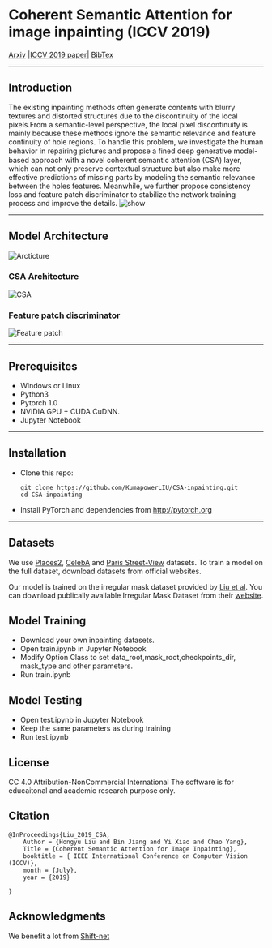 # Coherent Semantic Attention for image inpainting (ICCV 2019)
[Arxiv](https://arxiv.org/abs/1905.12384) |[ICCV 2019 paper](http://openaccess.thecvf.com/content_ICCV_2019/papers/Liu_Coherent_Semantic_Attention_for_Image_Inpainting_ICCV_2019_paper.pdf)| [BibTex](#jump1)

-----------
## Introduction
The existing inpainting methods often generate contents with blurry textures and distorted structures due to the discontinuity of the local pixels.From a semantic-level perspective, the local pixel discontinuity is mainly because these methods ignore the semantic relevance and feature continuity of hole regions. To handle this problem, we investigate the human behavior in repairing pictures and propose a ﬁned deep generative model-based approach with a novel coherent semantic attention (CSA) layer, which can not only preserve contextual structure but also make more effective predictions of missing parts by modeling the semantic relevance between the holes features. Meanwhile, we further propose consistency loss and feature patch discriminator to stabilize the network training process and improve the details. 
![show]()

-------------
## Model Architecture
![Arcticture]()
### CSA Architecture
![CSA]()
### Feature patch discriminator
![Feature patch]()

-------------

## Prerequisites
* Windows or Linux
* Python3
* Pytorch 1.0
* NVIDIA GPU + CUDA CuDNN.
* Jupyter Notebook

--------------

## Installation
* Clone this repo:
    ```
    git clone https://github.com/KumapowerLIU/CSA-inpainting.git
    cd CSA-inpainting
    ```

* Install PyTorch and dependencies from http://pytorch.org

--------------

## Datasets
We use [Places2](http://places2.csail.mit.edu/), [CelebA](http://mmlab.ie.cuhk.edu.hk/projects/CelebA.html) and [Paris Street-View](https://github.com/pathak22/context-encoder) datasets. To train a model on the full dataset, download datasets from official websites.

Our model is trained on the irregular mask dataset provided by [Liu et al](https://arxiv.org/abs/1804.07723). You can download publically available Irregular Mask Dataset from their [website](http://masc.cs.gmu.edu/wiki/partialconv).
## Model Training
* Download your own inpainting datasets.
* Open train.ipynb in Jupyter Notebook
* Modify Option Class to set data_root,mask_root,checkpoints_dir, mask_type and other parameters.
* Run train.ipynb
## Model Testing
* Open test.ipynb in Jupyter Notebook
* Keep the same parameters as during training
* Run test.ipynb

## License
CC 4.0 Attribution-NonCommercial International
The software is for educaitonal and academic research purpose only.

## <span id="jump1">Citation</span>
```
@InProceedings{Liu_2019_CSA,
    Author = {Hongyu Liu and Bin Jiang and Yi Xiao and Chao Yang},
    Title = {Coherent Semantic Attention for Image Inpainting},
    booktitle = { IEEE International Conference on Computer Vision (ICCV)},
    month = {July},
    year = {2019}
    
}
```
## Acknowledgments
We benefit a lot from [Shift-net](https://github.com/Zhaoyi-Yan/Shift-Net_pytorch)
